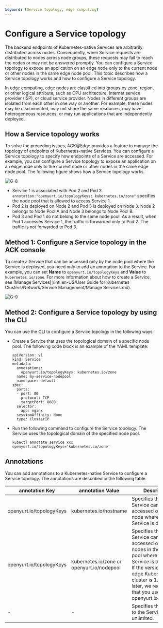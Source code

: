 ```yaml
---
keyword: [Service topology, edge computing]
---
```


# Configure a Service topology

The backend endpoints of Kubernetes-native Services are arbitrarily distributed across nodes. Consequently, when Service requests are distributed to nodes across node groups, these requests may fail to reach the nodes or may not be answered promptly. You can configure a Service topology to expose an application on an edge node only to the current node or other nodes in the same edge node pool. This topic describes how a Service topology works and how to configure a Service topology.

In edge computing, edge nodes are classified into groups by zone, region, or other logical attribute, such as CPU architecture, Internet service provider \(ISP\), or cloud service provider. Nodes in different groups are isolated from each other in one way or another. For example, these nodes may be disconnected, may not share the same resources, may have heterogeneous resources, or may run applications that are independently deployed.

## How a Service topology works

To solve the preceding issues, ACK@Edge provides a feature to manage the topology of endpoints of Kubernetes-native Services. You can configure a Service topology to specify how endpoints of a Service are accessed. For example, you can configure a Service topology to expose an application on an edge node only to the current node or other nodes in the same edge node pool. The following figure shows how a Service topology works.

![G-8](https://help-static-aliyun-doc.aliyuncs.com/assets/img/en-US/1987896161/p224391.png)

-   Service 1 is associated with Pod 2 and Pod 3. `annotation:"openyurt.io/topologyKeys: kubernetes.io/zone"` specifies the node pool that is allowed to access Service 1.
-   Pod 2 is deployed on Node 2 and Pod 3 is deployed on Node 3. Node 2 belongs to Node Pool A and Node 3 belongs to Node Pool B.
-   Pod 3 and Pod 1 do not belong to the same node pool. As a result, when Pod 1 accesses Service 1, the traffic is forwarded only to Pod 2. The traffic is not forwarded to Pod 3.

## Method 1: Configure a Service topology in the ACK console

To create a Service that can be accessed only by the node pool where the Service is deployed, you need only to add an annotation to the Service. For example, you can set **Name** to `openyurt.io/topologyKeys` and **Value** to `kubernetes.io/zone`. For more information about how to create a Service, see [Manage Services](/intl.en-US/User Guide for Kubernetes Clusters/Network/Service Management/Manage Services.md).

![G-9](https://help-static-aliyun-doc.aliyuncs.com/assets/img/en-US/2987896161/p224982.png)

## Method 2: Configure a Service topology by using the CLI

You can use the CLI to configure a Service topology in the following ways:

-   Create a Service that uses the topological domain of a specific node pool. The following code block is an example of the YAML template:

    ```
    apiVersion: v1
    kind: Service
    metadata:
      annotations:
        openyurt.io/topologyKeys: kubernetes.io/zone
      name: my-service-nodepool
      namespace: default
    spec:
      ports:
      - port: 80
        protocol: TCP
        targetPort: 8080
      selector:
        app: nginx
      sessionAffinity: None
      type: ClusterIP
    ```

-   Run the following command to configure the Service topology. The Service uses the topological domain of the specified node pool.

    ```
    kubectl annotate service xxx openyurt.io/topologyKeys='kubernetes.io/zone'
    ```


## Annotations

You can add annotations to a Kubernetes-native Service to configure a Service topology. The annotations are described in the following table.

|annotation Key|annotation Value|Description|
|--------------|----------------|-----------|
|openyurt.io/topologyKeys|kubernetes.io/hostname|Specifies that the Service can be accessed only by the node where the Service is deployed.|
|openyurt.io/topologyKeys|kubernetes.io/zone or openyurt.io/nodepool|Specifies that the Service can be accessed only by the nodes in the node pool where the Service is deployed. If the version of the edge Kubernetes cluster is 1.18 or later, we recommend that you use openyurt.io/nodepool.|
|-|-|Specifies that access to the Service is unlimited.|

